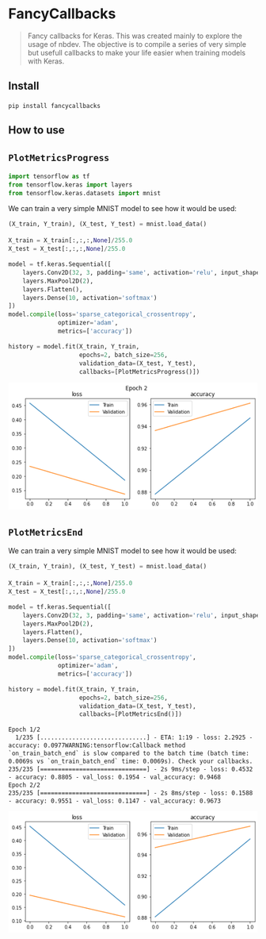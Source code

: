 # FancyCallbacks
> Fancy callbacks for Keras. This was created mainly to explore the usage of nbdev. The objective is to compile a series of very simple but usefull callbacks to make your life easier when training models with Keras.


## Install

`pip install fancycallbacks`

## How to use

## `PlotMetricsProgress`

```python
import tensorflow as tf
from tensorflow.keras import layers
from tensorflow.keras.datasets import mnist
```

We can train a very simple MNIST model to see how it would be used:

```python
(X_train, Y_train), (X_test, Y_test) = mnist.load_data()

X_train = X_train[:,:,:,None]/255.0
X_test = X_test[:,:,:,None]/255.0
```

```python
model = tf.keras.Sequential([
    layers.Conv2D(32, 3, padding='same', activation='relu', input_shape=X_train[0].shape),
    layers.MaxPool2D(2),
    layers.Flatten(),
    layers.Dense(10, activation='softmax')
])
model.compile(loss='sparse_categorical_crossentropy',
              optimizer='adam',
              metrics=['accuracy'])
```

```python
history = model.fit(X_train, Y_train, 
                    epochs=2, batch_size=256,
                    validation_data=(X_test, Y_test),
                    callbacks=[PlotMetricsProgress()])
```


    
![png](docs/images/output_8_0.png)
    


## `PlotMetricsEnd`

We can train a very simple MNIST model to see how it would be used:

```python
(X_train, Y_train), (X_test, Y_test) = mnist.load_data()

X_train = X_train[:,:,:,None]/255.0
X_test = X_test[:,:,:,None]/255.0
```

```python
model = tf.keras.Sequential([
    layers.Conv2D(32, 3, padding='same', activation='relu', input_shape=X_train[0].shape),
    layers.MaxPool2D(2),
    layers.Flatten(),
    layers.Dense(10, activation='softmax')
])
model.compile(loss='sparse_categorical_crossentropy',
              optimizer='adam',
              metrics=['accuracy'])
```

```python
history = model.fit(X_train, Y_train, 
                    epochs=2, batch_size=256,
                    validation_data=(X_test, Y_test),
                    callbacks=[PlotMetricsEnd()])
```

    Epoch 1/2
      1/235 [..............................] - ETA: 1:19 - loss: 2.2925 - accuracy: 0.0977WARNING:tensorflow:Callback method `on_train_batch_end` is slow compared to the batch time (batch time: 0.0069s vs `on_train_batch_end` time: 0.0069s). Check your callbacks.
    235/235 [==============================] - 2s 9ms/step - loss: 0.4532 - accuracy: 0.8805 - val_loss: 0.1954 - val_accuracy: 0.9468
    Epoch 2/2
    235/235 [==============================] - 2s 8ms/step - loss: 0.1588 - accuracy: 0.9551 - val_loss: 0.1147 - val_accuracy: 0.9673



    
![png](docs/images/output_13_1.png)
    

